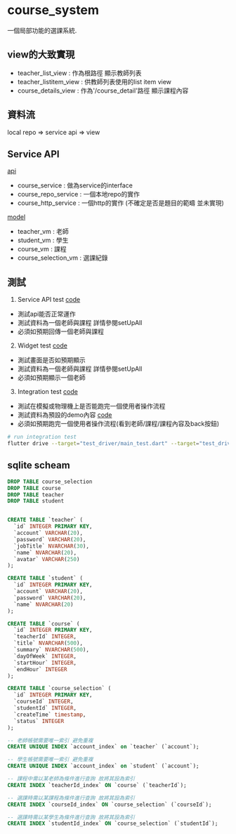 # course_system

一個局部功能的選課系統.

## view的大致實現

- teacher_list_view : 作為根路徑 顯示教師列表
- teacher_listitem_view : 供教師列表使用的list item view
- course_details_view : 作為'/course_detail'路徑 顯示課程內容

## 資料流

local repo => service api => view

## Service API

[api](lib/src/services)
- course_service : 做為service的interface
- course_repo_service : 一個本地repo的實作
- course_http_service : 一個http的實作 (不確定是否是題目的範疇 並未實現)

[model](lib/src/view_model)
- teacher_vm : 老師
- student_vm : 學生
- course_vm : 課程
- course_selection_vm : 選課紀錄

## 測試

1. Service API test [code](test/test.dart)
 - 測試api能否正常運作
 - 測試資料為一個老師與課程 詳情參閱setUpAll
 - 必須如預期回傳一個老師與課程

2. Widget test [code](test/test.dart)
 - 測試畫面是否如預期顯示
 - 測試資料為一個老師與課程 詳情參閱setUpAll
 - 必須如預期顯示一個老師

3. Integration test [code](test_driver/main_test.dart)
 - 測試在模擬或物理機上是否能跑完一個使用者操作流程
 - 測試資料為預設的demo內容 [code](lib/src/repository/demo_content.dart)
 - 必須如預期跑完一個使用者操作流程(看到老師/課程/課程內容及back按鈕)


```sh
# run integration test
flutter drive --target="test_driver/main_test.dart" --target="test_driver/main.dart" -d emulator-5554
```

## sqlite scheam

```sql
DROP TABLE course_selection 
DROP TABLE course 
DROP TABLE teacher 
DROP TABLE student 


CREATE TABLE `teacher` (
  `id` INTEGER PRIMARY KEY,
  `account` VARCHAR(20),
  `password` VARCHAR(20),
  `jobTitle` NVARCHAR(30),
  `name` NVARCHAR(20),
  `avatar` VARCHAR(250)
);

CREATE TABLE `student` (
  `id` INTEGER PRIMARY KEY,
  `account` VARCHAR(20),
  `password` VARCHAR(20),
  `name` NVARCHAR(20)
);

CREATE TABLE `course` (
  `id` INTEGER PRIMARY KEY,
  `teacherId` INTEGER,
  `title` NVARCHAR(500),
  `summary` NVARCHAR(500),
  `dayOfWeek` INTEGER,
  `startHour` INTEGER,
  `endHour` INTEGER
);

CREATE TABLE `course_selection` (
  `id` INTEGER PRIMARY KEY,
  `courseId` INTEGER,
  `studentId` INTEGER,
  `createTime` timestamp,
  `status` INTEGER
);

-- 老師帳號需要唯一索引 避免重複
CREATE UNIQUE INDEX `account_index` on `teacher` (`account`);

-- 學生帳號需要唯一索引 避免重複
CREATE UNIQUE INDEX `account_index` on `student` (`account`);

-- 課程中需以某老師為條件進行查詢 故將其設為索引
CREATE INDEX `teacherId_index` ON `course` (`teacherId`);

-- 選課時需以某課程為條件進行查詢 故將其設為索引
CREATE INDEX `courseId_index` ON `course_selection` (`courseId`);

-- 選課時需以某學生為條件進行查詢 故將其設為索引
CREATE INDEX `studentId_index` ON `course_selection` (`studentId`);
```
